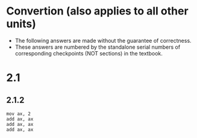 # Convertion (also applies to all other units)
- The following answers are made without the guarantee of correctness.  
- These answers are numbered by the standalone serial numbers of corresponding checkpoints (NOT sections) in the textbook. 
# 2.1
## 2.1.2
```assembly
mov ax, 2
add ax, ax
add ax, ax
add ax, ax
```
